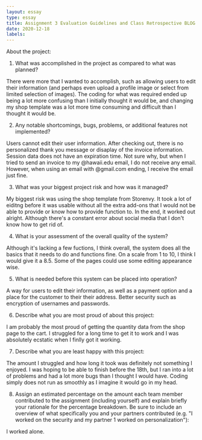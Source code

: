 ```yaml
---
layout: essay
type: essay
title: Assignment 3 Evaluation Guidelines and Class Retrospective BLOG
date: 2020-12-18
labels:
---
```


About the project:

1. What was accomplished in the project as compared to what was planned?

There were more that I wanted to accomplish, such as allowing users to edit their information (and perhaps even upload a profile image or select from limited selection of images). The coding for what was required ended up being a lot more confusing than I initially thought it would be, and changing my shop template was a lot more time consuming and difficult than I thought it would be.

2. Any notable shortcomings, bugs, problems, or additional features not implemented?

Users cannot edit their user information. After checking out, there is no personalized thank you message or disaplay of the invoice information. Session data does not have an expiration time. Not sure why, but when I tried to send an invoice to my @hawaii.edu email, I do not receive any email. However, when using an email with @gmail.com ending, I receive the email just fine.

3. What was your biggest project risk and how was it managed?

My biggest risk was using the shop template from Storenvy. It took a lot of eiditng before it was usable without all the extra add-ons that I would not be able to provide or know how to provide function to. In the end, it worked out alright. Although there's a constant error about social media that I don't know how to get rid of. 

4. What is your assessment of the overall quality of the system?

Although it's lacking a few fuctions, I think overall, the system does all the basics that it needs to do and functions fine. On a scale from 1 to 10, I think I would give it a 8.5. Some of the pages could use some editing appearance wise.

5. What is needed before this system can be placed into operation?

A way for users to edit their information, as well as a payment option and a place for the customer to their their address. Better security such as encryption of usernames and passwords.

6. Describe what you are most proud of about this project:

I am probably the most proud of getting the quantity data from the shop page to the cart. I struggled for a long time to get it to work and I was absolutely ecstatic when I finlly got it working.

7. Describe what you are least happy with this project:

The amount I struggled and how long it took was definitely not something I enjoyed. I was hoping to be able to finish before the 18th, but I ran into a lot of problems and had a lot more bugs than I thought I would have. Coding simply does not run as smoothly as I imagine it would go in my head. 

8. Assign an estimated percentage on the amount each team member contributed to the assignment (including yourself) and explain briefly your rationale for the percentage breakdown. Be sure to include an overview of what specifically you and your partners contributed (e.g. "I worked on the security and my partner 1 worked on personalization"):

I worked alone.
